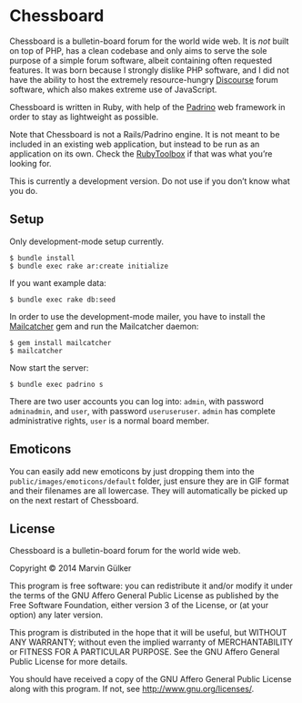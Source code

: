 Chessboard
==========

Chessboard is a bulletin-board forum for the world wide web. It is
*not* built on top of PHP, has a clean codebase and only aims to serve
the sole purpose of a simple forum software, albeit containing often
requested features. It was born because I strongly dislike PHP
software, and I did not have the ability to host the extremely
resource-hungry [Discourse](http://disource.org) forum software, which
also makes extreme use of JavaScript.

Chessboard is written in Ruby, with help of the
[Padrino](http://padrinorb.com) web framework in order to stay as
lightweight as possible.

Note that Chessboard is not a Rails/Padrino engine. It is not meant to
be included in an existing web application, but instead to be run as
an application on its own. Check the
[RubyToolbox](https://www.ruby-toolbox.com/categories/forum_systems)
if that was what you’re looking for.

This is currently a development version. Do not use if you don’t know
what you do.

Setup
-----

Only development-mode setup currently.

~~~~~~~~~~~~~~~~~~~~~
$ bundle install
$ bundle exec rake ar:create initialize
~~~~~~~~~~~~~~~~~~~~~

If you want example data:

~~~~~~~~~~~~~~~~~~~~~
$ bundle exec rake db:seed
~~~~~~~~~~~~~~~~~~~~~

In order to use the development-mode mailer, you have to install the
[Mailcatcher](http://mailcatcher.me) gem and run the Mailcatcher
daemon:

~~~~~~~~~~~~~~~~~~~~~~~~~~~~~~
$ gem install mailcatcher
$ mailcatcher
~~~~~~~~~~~~~~~~~~~~~~~~~~~~~~

Now start the server:

~~~~~~~~~~~~~~~~~~~~~~~~~~~~~~
$ bundle exec padrino s
~~~~~~~~~~~~~~~~~~~~~~~~~~~~~~

There are two user accounts you can log into: `admin`, with password
`adminadmin`, and `user`, with password `useruseruser`. `admin` has
complete administrative rights, `user` is a normal board member.

Emoticons
---------

You can easily add new emoticons by just dropping them into the
`public/images/emoticons/default` folder, just ensure they are in GIF
format and their filenames are all lowercase. They will automatically
be picked up on the next restart of Chessboard.

License
-------

Chessboard is a bulletin-board forum for the world wide web.

Copyright © 2014  Marvin Gülker

This program is free software: you can redistribute it and/or modify
it under the terms of the GNU Affero General Public License as published by
the Free Software Foundation, either version 3 of the License, or
(at your option) any later version.

This program is distributed in the hope that it will be useful,
but WITHOUT ANY WARRANTY; without even the implied warranty of
MERCHANTABILITY or FITNESS FOR A PARTICULAR PURPOSE.  See the
GNU Affero General Public License for more details.

You should have received a copy of the GNU Affero General Public License
along with this program.  If not, see <http://www.gnu.org/licenses/>.

